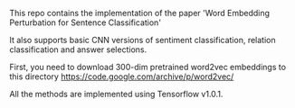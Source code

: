This repo contains the implementation of the paper 'Word Embedding Perturbation for Sentence Classification'

It also supports basic CNN versions of sentiment classification, relation classification and answer selections.

First, you need to download 300-dim pretrained word2vec embeddings to this directory
https://code.google.com/archive/p/word2vec/

All the methods are implemented using Tensorflow v1.0.1.

